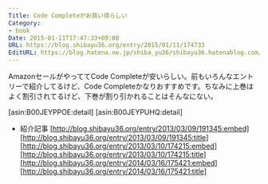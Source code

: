 ```yaml
---
Title: Code Completeがお買い得らしい
Category:
- book
Date: 2015-01-11T17:47:33+09:00
URL: https://blog.shibayu36.org/entry/2015/01/11/174733
EditURL: https://blog.hatena.ne.jp/shiba_yu36/shibayu36.hatenablog.com/atom/entry/8454420450079931852
---
```


AmazonセールがやっててCode Completeが安いらしい。前もいろんなエントリーで紹介してるけど、Code Completeかなりおすすめです。ちなみに上巻はよく割引されてるけど、下巻が割り引かれることはそんなにない。

[asin:B00JEYPPOE:detail]
[asin:B00JEYPUHQ:detail]

* 紹介記事
[http://blog.shibayu36.org/entry/2013/03/09/191345:embed]
[http://blog.shibayu36.org/entry/2013/03/09/191345:title]
[http://blog.shibayu36.org/entry/2013/03/10/174215:embed]
[http://blog.shibayu36.org/entry/2013/03/10/174215:title]
[http://blog.shibayu36.org/entry/2014/03/16/175421:embed]
[http://blog.shibayu36.org/entry/2014/03/16/175421:title]
